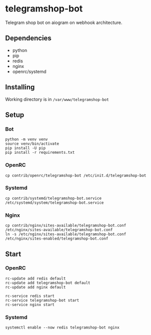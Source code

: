 # telegramshop-bot

Telegram shop bot on aiogram on webhook architecture.

## Dependencies

* python
* pip
* redis
* nginx
* openrc/systemd

## Installing

Working directory is in `/var/www/telegramshop-bot`

## Setup

### Bot

```
python -m venv venv
source venv/bin/activate
pip install -U pip
pip install -r requirements.txt
```

### OpenRC

`cp contrib/openrc/telegramshop-bot /etc/init.d/telegramshop-bot`

### Systemd

`cp contrib/systemd/telegramshop-bot.service /etc/systemd/system/telegramshop-bot.service`

### Nginx

```
cp contrib/nginx/sites-available/telegramshop-bot.conf /etc/nginx/sites-available/telegramshop-bot.conf
ln -s /etc/nginx/sites-available/telegramshop-bot.conf /etc/nginx/sites-enabled/telegramshop-bot.conf
```

## Start

### OpenRC

```
rc-update add redis default
rc-update add telegramshop-bot default
rc-update add nginx default

rc-service redis start
rc-service telegramshop-bot start
rc-service nginx start
```

### Systemd

`systemctl enable --now redis telegramshop-bot nginx`
